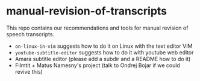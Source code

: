 # manual-revision-of-transcripts
This repo contains our recommendations and tools for manual revision of speech transcripts.

- ``on-linux-in-vim`` suggests how to do it on Linux with the text editor VIM
- ``youtube-subtitle-editor`` suggests how to do it with youtube web editor
- Amara subtitle editor (please add a subdir and a README how to do it)
- Filmtit + Matus Namesny's project (talk to Ondrej Bojar if we could revive this)
